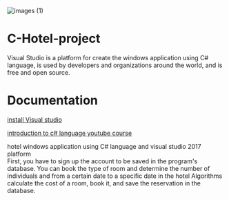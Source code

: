 ![images (1)](https://user-images.githubusercontent.com/80223613/120051011-a2a65780-c027-11eb-809d-14b22ab61b67.png)
# C-Hotel-project
Visual Studio is a platform for create the windows application using C# language,  is used by developers and organizations around the world, and is free and open source.

# Documentation
[install Visual studio](https://developer.android.com/studio)

[introduction to c# language youtube course](https://www.youtube.com/watch?v=pSiIHe2uZ2w&list=PLPV2KyIb3jR6ZkG8gZwJYSjnXxmfPAl51)


hotel windows application using C# language and visual studio 2017 platform  
First, you have to sign up the account to be saved in the program's database.
You can book the type of room and determine the number of individuals and from a certain date to a specific date in the hotel
Algorithms calculate the cost of a room, book it, and save the reservation in the database.
